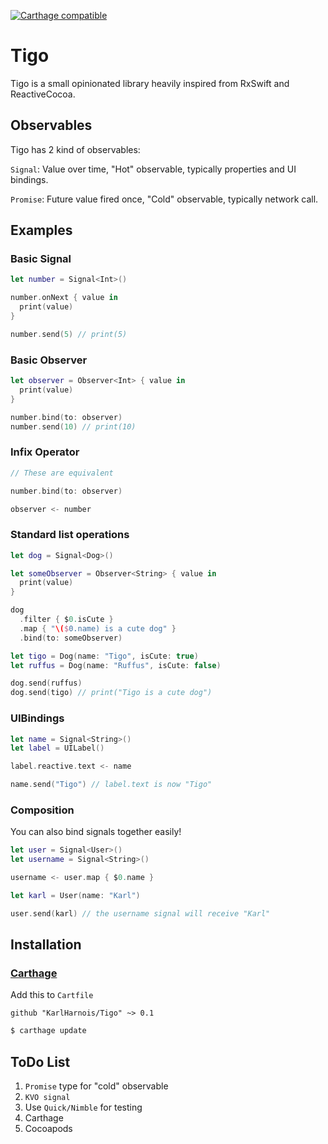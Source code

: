 [![Carthage compatible](https://img.shields.io/badge/Carthage-compatible-4BC51D.svg?style=flat)](https://github.com/Carthage/Carthage)

# Tigo
Tigo is a small opinionated library heavily inspired from RxSwift and ReactiveCocoa.

## Observables
Tigo has 2 kind of observables:

`Signal`: Value over time, "Hot" observable, typically properties and UI bindings.

`Promise`: Future value fired once, "Cold" observable, typically network call.

## Examples
### Basic Signal
```swift
let number = Signal<Int>()

number.onNext { value in
  print(value)
}

number.send(5) // print(5)
```
### Basic Observer
```swift
let observer = Observer<Int> { value in
  print(value)
}

number.bind(to: observer)
number.send(10) // print(10)
```
### Infix Operator
```swift
// These are equivalent

number.bind(to: observer)

observer <- number
```
### Standard list operations
```swift
let dog = Signal<Dog>()

let someObserver = Observer<String> { value in
  print(value)
}

dog
  .filter { $0.isCute }
  .map { "\($0.name) is a cute dog" }
  .bind(to: someObserver)

let tigo = Dog(name: "Tigo", isCute: true)
let ruffus = Dog(name: "Ruffus", isCute: false)

dog.send(ruffus)
dog.send(tigo) // print("Tigo is a cute dog")
```
### UIBindings
```swift
let name = Signal<String>()
let label = UILabel()

label.reactive.text <- name

name.send("Tigo") // label.text is now "Tigo"
```
### Composition
You can also bind signals together easily!
```swift
let user = Signal<User>()
let username = Signal<String>()

username <- user.map { $0.name }

let karl = User(name: "Karl")

user.send(karl) // the username signal will receive "Karl"
```
## Installation
### [Carthage](https://github.com/Carthage/Carthage)

Add this to `Cartfile`

```
github "KarlHarnois/Tigo" ~> 0.1
```

```bash
$ carthage update
```
## ToDo List
1. `Promise` type for "cold" observable
2. `KVO signal`
3. Use `Quick/Nimble` for testing
4. Carthage
5. Cocoapods
